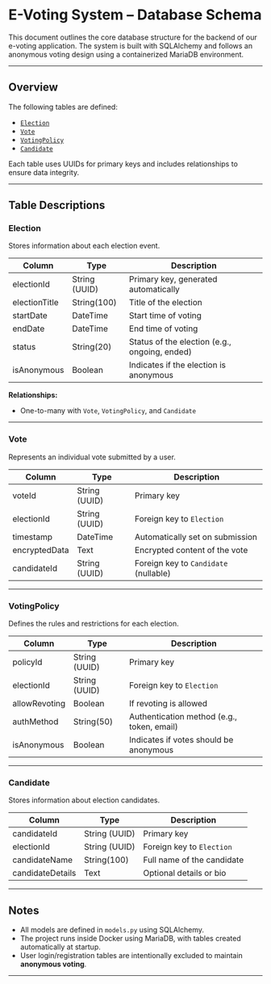 
# E-Voting System – Database Schema

This document outlines the core database structure for the backend of our e-voting application. The system is built with SQLAlchemy and follows an anonymous voting design using a containerized MariaDB environment.

---

## Overview

The following tables are defined:

- [`Election`](#election)
- [`Vote`](#vote)
- [`VotingPolicy`](#votingpolicy)
- [`Candidate`](#candidate)

Each table uses UUIDs for primary keys and includes relationships to ensure data integrity.

---

## Table Descriptions

### Election

Stores information about each election event.

| Column        | Type         | Description                         |
|---------------|--------------|-------------------------------------|
| electionId    | String (UUID) | Primary key, generated automatically |
| electionTitle | String(100)  | Title of the election               |
| startDate     | DateTime     | Start time of voting                |
| endDate       | DateTime     | End time of voting                  |
| status        | String(20)   | Status of the election (e.g., ongoing, ended) |
| isAnonymous   | Boolean      | Indicates if the election is anonymous |

**Relationships:**
- One-to-many with `Vote`, `VotingPolicy`, and `Candidate`

---

### Vote

Represents an individual vote submitted by a user.

| Column        | Type         | Description                         |
|---------------|--------------|-------------------------------------|
| voteId        | String (UUID) | Primary key                         |
| electionId    | String (UUID) | Foreign key to `Election`           |
| timestamp     | DateTime     | Automatically set on submission     |
| encryptedData | Text         | Encrypted content of the vote       |
| candidateId   | String (UUID) | Foreign key to `Candidate` (nullable) |

---

### VotingPolicy

Defines the rules and restrictions for each election.

| Column        | Type         | Description                         |
|---------------|--------------|-------------------------------------|
| policyId      | String (UUID) | Primary key                         |
| electionId    | String (UUID) | Foreign key to `Election`           |
| allowRevoting | Boolean      | If revoting is allowed              |
| authMethod    | String(50)   | Authentication method (e.g., token, email) |
| isAnonymous   | Boolean      | Indicates if votes should be anonymous |

---

### Candidate

Stores information about election candidates.

| Column         | Type         | Description                         |
|----------------|--------------|-------------------------------------|
| candidateId    | String (UUID) | Primary key                         |
| electionId     | String (UUID) | Foreign key to `Election`           |
| candidateName  | String(100)  | Full name of the candidate          |
| candidateDetails | Text       | Optional details or bio             |

---

## Notes

- All models are defined in `models.py` using SQLAlchemy.
- The project runs inside Docker using MariaDB, with tables created automatically at startup.
- User login/registration tables are intentionally excluded to maintain **anonymous voting**.

---
